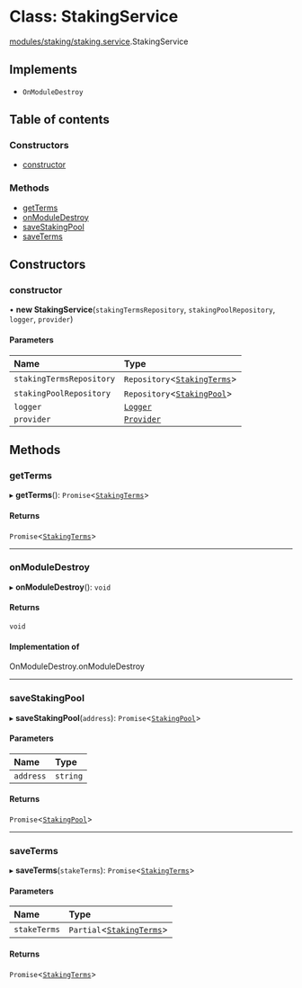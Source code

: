 # Class: StakingService

[modules/staking/staking.service](../modules/modules_staking_staking_service.md).StakingService

## Implements

- `OnModuleDestroy`

## Table of contents

### Constructors

- [constructor](modules_staking_staking_service.StakingService.md#constructor)

### Methods

- [getTerms](modules_staking_staking_service.StakingService.md#getterms)
- [onModuleDestroy](modules_staking_staking_service.StakingService.md#onmoduledestroy)
- [saveStakingPool](modules_staking_staking_service.StakingService.md#savestakingpool)
- [saveTerms](modules_staking_staking_service.StakingService.md#saveterms)

## Constructors

### constructor

• **new StakingService**(`stakingTermsRepository`, `stakingPoolRepository`, `logger`, `provider`)

#### Parameters

| Name | Type |
| :------ | :------ |
| `stakingTermsRepository` | `Repository`<[`StakingTerms`](modules_staking_entities_staking_terms_entity.StakingTerms.md)\> |
| `stakingPoolRepository` | `Repository`<[`StakingPool`](modules_staking_entities_staking_pool_entity.StakingPool.md)\> |
| `logger` | [`Logger`](modules_logger_logger_service.Logger.md) |
| `provider` | [`Provider`](common_provider.Provider.md) |

## Methods

### getTerms

▸ **getTerms**(): `Promise`<[`StakingTerms`](modules_staking_entities_staking_terms_entity.StakingTerms.md)\>

#### Returns

`Promise`<[`StakingTerms`](modules_staking_entities_staking_terms_entity.StakingTerms.md)\>

___

### onModuleDestroy

▸ **onModuleDestroy**(): `void`

#### Returns

`void`

#### Implementation of

OnModuleDestroy.onModuleDestroy

___

### saveStakingPool

▸ **saveStakingPool**(`address`): `Promise`<[`StakingPool`](modules_staking_entities_staking_pool_entity.StakingPool.md)\>

#### Parameters

| Name | Type |
| :------ | :------ |
| `address` | `string` |

#### Returns

`Promise`<[`StakingPool`](modules_staking_entities_staking_pool_entity.StakingPool.md)\>

___

### saveTerms

▸ **saveTerms**(`stakeTerms`): `Promise`<[`StakingTerms`](modules_staking_entities_staking_terms_entity.StakingTerms.md)\>

#### Parameters

| Name | Type |
| :------ | :------ |
| `stakeTerms` | `Partial`<[`StakingTerms`](modules_staking_entities_staking_terms_entity.StakingTerms.md)\> |

#### Returns

`Promise`<[`StakingTerms`](modules_staking_entities_staking_terms_entity.StakingTerms.md)\>
